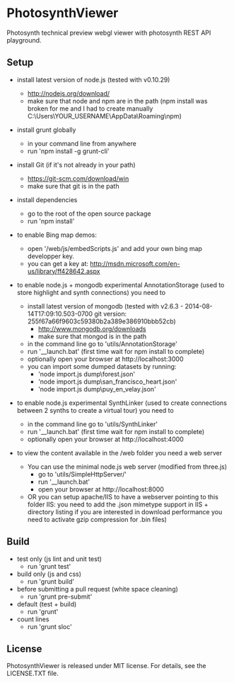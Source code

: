 # PhotosynthViewer
Photosynth technical preview webgl viewer with photosynth REST API playground.

## Setup
- install latest version of node.js (tested with v0.10.29)
	- http://nodejs.org/download/
	- make sure that node and npm are in the path (npm install was broken for me and I had to create manually C:\Users\YOUR_USERNAME\AppData\Roaming\npm)
- install grunt globally
	- in your command line from anywhere
	- run 'npm install -g grunt-cli'
- install Git (if it's not already in your path)
	- https://git-scm.com/download/win
	- make sure that git is in the path
- install dependencies
	- go to the root of the open source package
	- run 'npm install'
- to enable Bing map demos:
	- open '/web/js/embedScripts.js' and add your own bing map developper key.
	- you can get a key at: http://msdn.microsoft.com/en-us/library/ff428642.aspx
- to enable node.js + mongodb experimental AnnotationStorage (used to store highlight and synth connections) you need to
	- install latest version of mongodb (tested with v2.6.3 - 2014-08-14T17:09:10.503-0700 git version: 255f67a66f9603c59380b2a389e386910bbb52cb)
		- http://www.mongodb.org/downloads
		- make sure that mongod is in the path
	- in the command line go to 'utils/AnnotationStorage'
	- run '__launch.bat' (first time wait for npm install to complete)
	- optionally open your browser at http://localhost:3000 
	- you can import some dumped datasets by running:
		- 'node import.js dump\forest.json'
		- 'node import.js dump\san_francisco_heart.json'
		- 'node import.js dump\puy_en_velay.json'
- to enable node.js experimental SynthLinker (used to create connections between 2 synths to create a virtual tour) you need to
	- in the command line go to 'utils/SynthLinker'
	- run '__launch.bat' (first time wait for npm install to complete)
	- optionally open your browser at http://localhost:4000 

- to view the content available in the /web folder you need a web server
	- You can use the minimal node.js web server (modified from three.js)
		- go to 'utils/SimpleHttpServer/'
		- run '__launch.bat'
		- open your browser at http://localhost:8000
	- OR you can setup apache/IIS to have a webserver pointing to this folder 
		IIS: you need to add the .json mimetype support in IIS + directory listing
		if you are interested in download performance you need to activate gzip compression for .bin files)

## Build
- test only (js lint and unit test)
	- run 'grunt test'
- build only (js and css)
	- run 'grunt build'
- before submitting a pull request (white space cleaning)
	- run 'grunt pre-submit'
- default (test + build)
	- run 'grunt'
- count lines
	- run 'grunt sloc'

## License 
PhotosynthViewer is released under MIT license. For details, see the LICENSE.TXT file.
	
